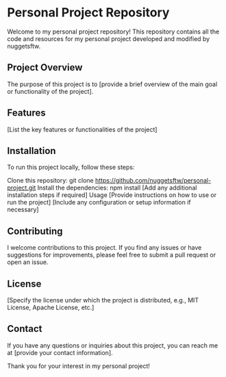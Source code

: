 # Personal Project Repository
Welcome to my personal project repository! This repository contains all the code and resources for my personal project developed and modified by nuggetsftw.

## Project Overview
The purpose of this project is to [provide a brief overview of the main goal or functionality of the project].

## Features
[List the key features or functionalities of the project]

## Installation
To run this project locally, follow these steps:

Clone this repository: git clone https://github.com/nuggetsftw/personal-project.git
Install the dependencies: npm install
[Add any additional installation steps if required]
Usage
[Provide instructions on how to use or run the project]
[Include any configuration or setup information if necessary]

## Contributing
I welcome contributions to this project. If you find any issues or have suggestions for improvements, please feel free to submit a pull request or open an issue.

## License
[Specify the license under which the project is distributed, e.g., MIT License, Apache License, etc.]

## Contact
If you have any questions or inquiries about this project, you can reach me at [provide your contact information].

Thank you for your interest in my personal project!
